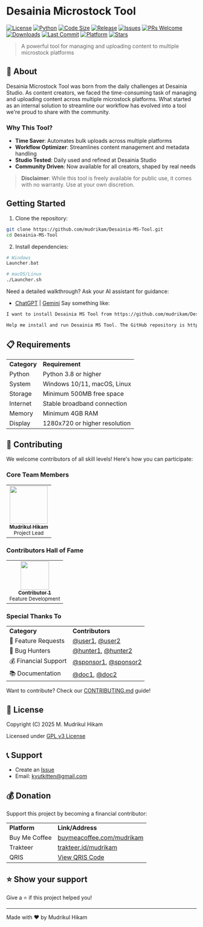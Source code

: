# Desainia Microstock Tool

[![License](https://img.shields.io/github/license/mudrikam/Desainia-MS-Tool)](LICENSE)
[![Python](https://img.shields.io/badge/python-3.8%2B-blue)](https://www.python.org/)
[![Code Size](https://img.shields.io/github/languages/code-size/mudrikam/Desainia-MS-Tool)](https://github.com/mudrikam/Desainia-MS-Tool)
[![Release](https://img.shields.io/github/v/release/mudrikam/Desainia-MS-Tool?include_prereleases)](https://github.com/mudrikam/Desainia-MS-Tool/releases)
[![Issues](https://img.shields.io/github/issues/mudrikam/Desainia-MS-Tool)](https://github.com/mudrikam/Desainia-MS-Tool/issues)
[![PRs Welcome](https://img.shields.io/badge/PRs-welcome-brightgreen.svg)](CONTRIBUTING.md)
[![Downloads](https://img.shields.io/github/downloads/mudrikam/Desainia-MS-Tool/total)](https://github.com/mudrikam/Desainia-MS-Tool/releases)
[![Last Commit](https://img.shields.io/github/last-commit/mudrikam/Desainia-MS-Tool)](https://github.com/mudrikam/Desainia-MS-Tool/commits/main)
[![Platform](https://img.shields.io/badge/platform-Windows%20%7C%20Linux%20%7C%20macOS-blue)](#)
[![Stars](https://img.shields.io/github/stars/mudrikam/Desainia-MS-Tool)](https://github.com/mudrikam/Desainia-MS-Tool/stargazers)


> A powerful tool for managing and uploading content to multiple microstock platforms

## 🎯 About

Desainia Microstock Tool was born from the daily challenges at Desainia Studio. As content creators, we faced the time-consuming task of managing and uploading content across multiple microstock platforms. What started as an internal solution to streamline our workflow has evolved into a tool we're proud to share with the community.

### Why This Tool?

- **Time Saver**: Automates bulk uploads across multiple platforms
- **Workflow Optimizer**: Streamlines content management and metadata handling
- **Studio Tested**: Daily used and refined at Desainia Studio
- **Community Driven**: Now available for all creators, shaped by real needs

> **Disclaimer**: While this tool is freely available for public use, it comes with no warranty. Use at your own discretion.

## Getting Started

1. Clone the repository:
```bash
git clone https://github.com/mudrikam/Desainia-MS-Tool.git
cd Desainia-MS-Tool
```

2. Install dependencies:
```bash
# Windows
Launcher.bat

# macOS/Linux
./Launcher.sh
```

Need a detailed walkthrough? Ask your AI assistant for guidance:
- [ChatGPT](https://chatgpt.com/) | [Gemini](https://gemini.google.com/) Say something like:
```bash
I want to install Desainia MS Tool from https://github.com/mudrikam/Desainia-MS-Tool. Can you guide me through the process step by step?
```
```bash
Help me install and run Desainia MS Tool. The GitHub repository is https://github.com/mudrikam/Desainia-MS-Tool
```

## 📋 Requirements

<table>
  <tr>
    <td><b>Category</b></td>
    <td><b>Requirement</b></td>
  </tr>
  <tr>
    <td>Python</td>
    <td>Python 3.8 or higher</td>
  </tr>
  <tr>
    <td>System</td>
    <td>Windows 10/11, macOS, Linux</td>
  </tr>
  <tr>
    <td>Storage</td>
    <td>Minimum 500MB free space</td>
  </tr>
  <tr>
    <td>Internet</td>
    <td>Stable broadband connection</td>
  </tr>
  <tr>
    <td>Memory</td>
    <td>Minimum 4GB RAM</td>
  </tr>
  <tr>
    <td>Display</td>
    <td>1280x720 or higher resolution</td>
  </tr>
</table>

## 🤝 Contributing

We welcome contributors of all skill levels! Here's how you can participate:

### Core Team Members
<table>
  <tr>
    <td align="center">
      <a href="https://github.com/mudrikam">
        <img src="https://github.com/mudrikam.png" width="100px;">
        <br>
        <sub><b>Mudrikul Hikam</b></sub>
      </a>
      <br>
      <sub>Project Lead</sub>
    </td>
    <!-- Add more core team members here -->
  </tr>
</table>

### Contributors Hall of Fame
<table>
  <tr>
    <td align="center">
      <a href="https://github.com/contributor1">
        <img src="https://github.com/contributor1.png" width="75px;">
        <br>
        <sub><b>Contributor 1</b></sub>
      </a>
      <br>
      <sub>Feature Development</sub>
    </td>
    <!-- Add more contributors as needed -->
  </tr>
</table>

### Special Thanks To
<table>
  <tr>
    <td><b>Category</b></td>
    <td><b>Contributors</b></td>
  </tr>
  <tr>
    <td>🎯 Feature Requests</td>
    <td>
      <a href="https://github.com/user1">@user1</a>,
      <a href="https://github.com/user2">@user2</a>
    </td>
  </tr>
  <tr>
    <td>🐛 Bug Hunters</td>
    <td>
      <a href="https://github.com/hunter1">@hunter1</a>,
      <a href="https://github.com/hunter2">@hunter2</a>
    </td>
  </tr>
  <tr>
    <td>💰 Financial Support</td>
    <td>
      <a href="https://github.com/sponsor1">@sponsor1</a>,
      <a href="https://github.com/sponsor2">@sponsor2</a>
    </td>
  </tr>
  <tr>
    <td>📚 Documentation</td>
    <td>
      <a href="https://github.com/doc1">@doc1</a>,
      <a href="https://github.com/doc2">@doc2</a>
    </td>
  </tr>
</table>

Want to contribute? Check our [CONTRIBUTING.md](CONTRIBUTING.md) guide!

## 📝 License

Copyright (C) 2025 M. Mudrikul Hikam

Licensed under [GPL v3 License](./LICENSE.txt)

## 📞 Support

- Create an [Issue](https://github.com/your-username/Desainia-MS-Tool/issues)
- Email: kyutkitten@gmail.com

## 💰 Donation

Support this project by becoming a financial contributor:

<table>
  <tr>
    <td><b>Platform</b></td>
    <td><b>Link/Address</b></td>
  </tr>
  <tr>
    <td>Buy Me Coffee</td>
    <td><a href="https://www.buymeacoffee.com/mudrikam">buymeacoffee.com/mudrikam</a></td>
  </tr>
  <tr>
    <td>Trakteer</td>
    <td><a href="https://trakteer.id/mudrikam">trakteer.id/mudrikam</a></td>
  </tr>
  <tr>
    <td>QRIS</td>
    <td><a href="https://github.com/mudrikam/Desainia-MS-Tool/blob/main/assets/qris.png">View QRIS Code</a></td>
  </tr>
</table>

## ⭐ Show your support

Give a ⭐️ if this project helped you!

---

Made with ❤️ by Mudrikul Hikam